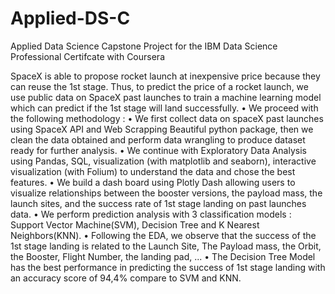 # Applied-DS-C
Applied Data Science Capstone Project for the IBM Data Science Professional Certifcate with Coursera

SpaceX is able to propose rocket launch at inexpensive price because they can reuse the 1st stage. Thus, to predict the price of a rocket launch, we use public data on SpaceX past launches to train a machine learning model which can predict if the 1st stage will land successfully.
•  We proceed with the following methodology :
•  We first collect data on spaceX past launches using SpaceX API and Web Scrapping Beautiful python package, then we clean the data
obtained and perform data wrangling to produce dataset ready for further analysis.
•  We continue with Exploratory Data Analysis using Pandas, SQL, visualization (with matplotlib and seaborn), interactive visualization (with Folium) to understand the data and chose the best features.
•  We build a dash board using Plotly Dash allowing users to visualize relationships between the booster versions, the payload mass, the launch sites, and the success rate of 1st stage landing on past launches data.
•  We perform prediction analysis with 3 classification models : Support Vector Machine(SVM), Decision Tree and K Nearest Neighbors(KNN).
•  Following the EDA, we observe that the success of the 1st stage landing is related to the Launch Site, The Payload mass, the Orbit, the Booster, Flight Number, the landing pad, ...
•  The Decision Tree Model has the best performance in predicting the success of 1st stage landing with an accuracy score of 94,4% compare to SVM and KNN.
